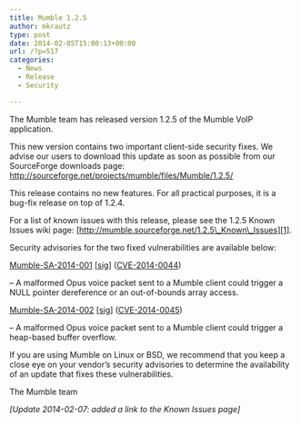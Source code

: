 ```yaml
---
title: Mumble 1.2.5
author: mkrautz
type: post
date: 2014-02-05T15:00:13+00:00
url: /?p=517
categories:
  - News
  - Release
  - Security

---
```

<img class="alignleft size-full wp-image-232" title="Mumblesoftwarelogo" src="http://mumble.sourceforge.net/w/logo.png" alt="" />The Mumble team has released version 1.2.5 of the Mumble VoIP application.

This new version contains two important client-side security fixes. We advise our users to download this update as soon as possible from our SourceForge downloads page: <http://sourceforge.net/projects/mumble/files/Mumble/1.2.5/>

This release contains no new features. For all practical purposes, it is a bug-fix release on top of 1.2.4.

<!--more-->

For a list of known issues with this release, please see the 1.2.5 Known Issues wiki page: [http://mumble.sourceforge.net/1.2.5\_Known\_Issues][1].

Security advisories for the two fixed vulnerabilities are available below:

[Mumble-SA-2014-001][2] [[sig][3]] ([CVE-2014-0044][4])
     
&#8211; A malformed Opus voice packet sent to a Mumble client could trigger a NULL pointer dereference or an out-of-bounds array access.

[Mumble-SA-2014-002][5] [[sig][6]] ([CVE-2014-0045][7])
     
&#8211; A malformed Opus voice packet sent to a Mumble client could trigger a heap-based buffer overflow.

If you are using Mumble on Linux or BSD, we recommend that you keep a close eye on your vendor&#8217;s security advisories to determine the availability of an update that fixes these vulnerabilities.

The Mumble team

_[Update 2014-02-07: added a link to the Known Issues page]_

 [1]: http://mumble.sourceforge.net/1.2.5_Known_Issues
 [2]: http://mumble.info/security/Mumble-SA-2014-001.txt
 [3]: http://mumble.info/security/Mumble-SA-2014-001.txt.sig
 [4]: http://cve.mitre.org/cgi-bin/cvename.cgi?name=CVE-2014-0044
 [5]: http://mumble.info/security/Mumble-SA-2014-002.txt
 [6]: http://mumble.info/security/Mumble-SA-2014-002.txt.sig
 [7]: http://cve.mitre.org/cgi-bin/cvename.cgi?name=CVE-2014-0045